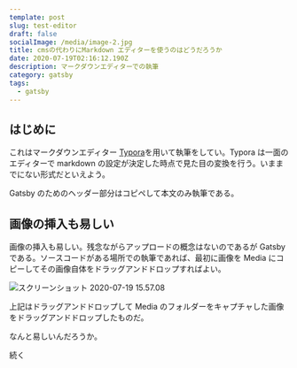 ```yaml
---
template: post
slug: test-editor
draft: false
socialImage: /media/image-2.jpg
title: cmsの代わりにMarkdown エディターを使うのはどうだろうか
date: 2020-07-19T02:16:12.190Z
description: マークダウンエディターでの執筆
category: gatsby
tags:
  - gatsby
---
```


## はじめに

これはマークダウンエディター [Typora](https://typora.io/)を用いて執筆をしてい。Typora は一面のエディターで markdown の設定が決定した時点で見た目の変換を行う。いままでにない形式だといえよう。

Gatsby のためのヘッダー部分はコピペして本文のみ執筆である。

## 画像の挿入も易しい

画像の挿入も易しい。残念ながらアップロードの概念はないのであるが Gatsby である。ソースコードがある場所での執筆であれば、最初に画像を Media にコピーしてその画像自体をドラッグアンドドロップすればよい。

![スクリーンショット 2020-07-19 15.57.08](/media/screen-capture001.png)

上記はドラッグアンドドロップして Media のフォルダーをキャプチャした画像をドラッグアンドドロップしたものだ。

なんと易しいんだろうか。

続く

